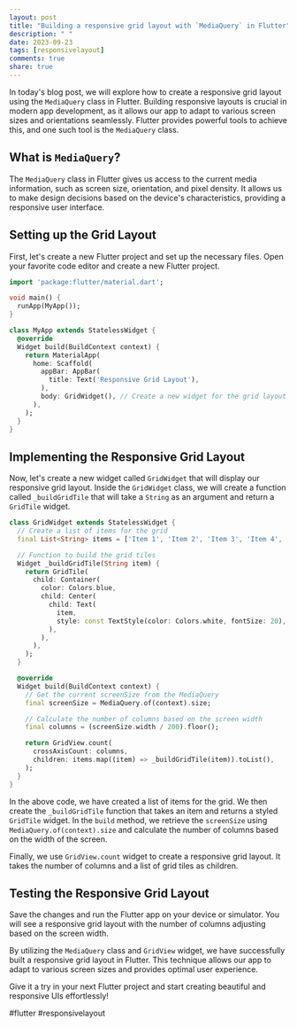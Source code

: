 ```yaml
---
layout: post
title: "Building a responsive grid layout with `MediaQuery` in Flutter"
description: " "
date: 2023-09-23
tags: [responsivelayout]
comments: true
share: true
---
```


In today's blog post, we will explore how to create a responsive grid layout using the `MediaQuery` class in Flutter. Building responsive layouts is crucial in modern app development, as it allows our app to adapt to various screen sizes and orientations seamlessly. Flutter provides powerful tools to achieve this, and one such tool is the `MediaQuery` class.

## What is `MediaQuery`?

The `MediaQuery` class in Flutter gives us access to the current media information, such as screen size, orientation, and pixel density. It allows us to make design decisions based on the device's characteristics, providing a responsive user interface.

## Setting up the Grid Layout

First, let's create a new Flutter project and set up the necessary files. Open your favorite code editor and create a new Flutter project.

```dart
import 'package:flutter/material.dart';

void main() {
  runApp(MyApp());
}

class MyApp extends StatelessWidget {
  @override
  Widget build(BuildContext context) {
    return MaterialApp(
      home: Scaffold(
        appBar: AppBar(
          title: Text('Responsive Grid Layout'),
        ),
        body: GridWidget(), // Create a new widget for the grid layout
      ),
    );
  }
}
```

## Implementing the Responsive Grid Layout

Now, let's create a new widget called `GridWidget` that will display our responsive grid layout. Inside the `GridWidget` class, we will create a function called `_buildGridTile` that will take a `String` as an argument and return a `GridTile` widget.

```dart
class GridWidget extends StatelessWidget {
  // Create a list of items for the grid
  final List<String> items = ['Item 1', 'Item 2', 'Item 3', 'Item 4', 'Item 5'];

  // Function to build the grid tiles
  Widget _buildGridTile(String item) {
    return GridTile(
      child: Container(
        color: Colors.blue,
        child: Center(
          child: Text(
            item,
            style: const TextStyle(color: Colors.white, fontSize: 20),
          ),
        ),
      ),
    );
  }

  @override
  Widget build(BuildContext context) {
    // Get the current screenSize from the MediaQuery
    final screenSize = MediaQuery.of(context).size;

    // Calculate the number of columns based on the screen width
    final columns = (screenSize.width / 200).floor();

    return GridView.count(
      crossAxisCount: columns,
      children: items.map((item) => _buildGridTile(item)).toList(),
    );
  }
}
```

In the above code, we have created a list of items for the grid. We then create the `_buildGridTile` function that takes an item and returns a styled `GridTile` widget. In the `build` method, we retrieve the `screenSize` using `MediaQuery.of(context).size` and calculate the number of columns based on the width of the screen.

Finally, we use `GridView.count` widget to create a responsive grid layout. It takes the number of columns and a list of grid tiles as children.

## Testing the Responsive Grid Layout

Save the changes and run the Flutter app on your device or simulator. You will see a responsive grid layout with the number of columns adjusting based on the screen width.

By utilizing the `MediaQuery` class and `GridView` widget, we have successfully built a responsive grid layout in Flutter. This technique allows our app to adapt to various screen sizes and provides optimal user experience.

Give it a try in your next Flutter project and start creating beautiful and responsive UIs effortlessly!

#flutter #responsivelayout